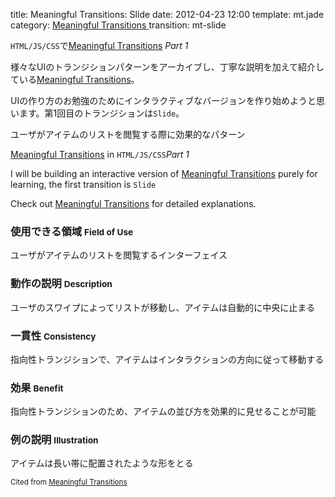 title: Meaningful Transitions: Slide
date: 2012-04-23 12:00
template: mt.jade
category: [ Meaningful Transitions ]
transition: mt-slide

<!-- ja#1 -->

`HTML/JS/CSS`で[Meaningful Transitions] *Part 1*

様々なUIのトランジションパターンをアーカイブし、丁寧な説明を加えて紹介している[Meaningful Transitions]。

UIの作り方のお勉強のためにインタラクティブなバージョンを作り始めようと思います。第1回目のトランジションは`Slide`。

ユーザがアイテムのリストを閲覧する際に効果的なパターン

<!-- /ja -->

<!-- en#1 -->

[Meaningful Transitions] in `HTML/JS/CSS`*Part 1*

I will be building an interactive version of [Meaningful Transitions] purely for learning, the first transition is `Slide`

Check out [Meaningful Transitions] for detailed explanations.

<!-- /en -->

<span class="more"></span>

<div id="mt-slide" class="mt-transition" data-title="Slide">
</div>

<!-- ja -->

### 使用できる領域 <small>Field of Use</small>
ユーザがアイテムのリストを閲覧するインターフェイス

### 動作の説明 <small>Description</small>
ユーザのスワイプによってリストが移動し、アイテムは自動的に中央に止まる

### 一貫性 <small>Consistency</small>
指向性トランジションで、アイテムはインタラクションの方向に従って移動する

### 効果 <small>Benefit</small>
指向性トランジションのため、アイテムの並び方を効果的に見せることが可能

### 例の説明 <small>Illustration</small>
アイテムは長い帯に配置されたような形をとる

<!-- /ja -->

<small>Cited from [Meaningful Transitions]</small>

[Meaningful Transitions]: http://www.ui-transitions.com/
